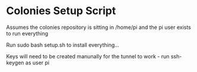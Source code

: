 # Colonies Setup Script

Assumes the colonies repository is sitting in /home/pi and the pi user exists to run everything

Run sudo bash setup.sh to install everything...

Keys will need to be created manunally for the tunnel to work - run ssh-keygen as user pi
